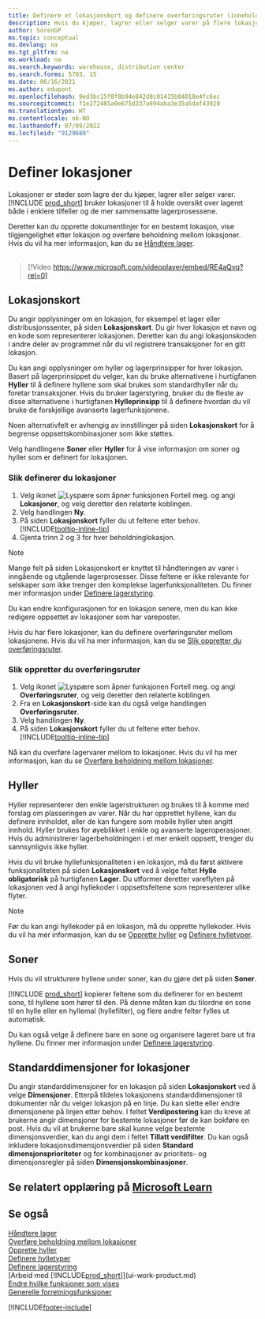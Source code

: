 ```yaml
---
title: Definere et lokasjonskort og definere overføringsruter (inneholder video)
description: Hvis du kjøper, lagrer eller selger varer på flere lokasjoner eller lagre, må du definere hver lokasjon med et lokasjonskort og definere overføringsruter.
author: SorenGP
ms.topic: conceptual
ms.devlang: na
ms.tgt_pltfrm: na
ms.workload: na
ms.search.keywords: warehouse, distribution center
ms.search.forms: 5703, 15
ms.date: 06/16/2021
ms.author: edupont
ms.openlocfilehash: 9ed3bc15f8f8b94e842d8c01415b04018e4fc6ec
ms.sourcegitcommit: f1e272485a0e675d337a694aba3e35a5daf43920
ms.translationtype: HT
ms.contentlocale: nb-NO
ms.lasthandoff: 07/09/2022
ms.locfileid: "9129680"
---
```

# <a name="set-up-locations"></a>Definer lokasjoner

Lokasjoner er steder som lagre der du kjøper, lagrer eller selger varer. [!INCLUDE [prod_short](includes/prod_short.md)] bruker lokasjoner til å holde oversikt over lageret både i enklere tilfeller og de mer sammensatte lagerprosessene.

Deretter kan du opprette dokumentlinjer for en bestemt lokasjon, vise tilgjengelighet etter lokasjon og overføre beholdning mellom lokasjoner. Hvis du vil ha mer informasjon, kan du se [Håndtere lager](inventory-manage-inventory.md).
<br><br>  
  
> [!Video https://www.microsoft.com/videoplayer/embed/RE4aQvq?rel=0]

## <a name="location-cards"></a>Lokasjonskort

Du angir opplysninger om en lokasjon, for eksempel et lager eller distribusjonssenter, på siden **Lokasjonskort**. Du gir hver lokasjon et navn og en kode som representerer lokasjonen. Deretter kan du angi lokasjonskoden i andre deler av programmet når du vil registrere transaksjoner for en gitt lokasjon.  

Du kan angi opplysninger om hyller og lagerprinsipper for hver lokasjon. Basert på lagerprinsippet du velger, kan du bruke alternativene i hurtigfanen **Hyller** til å definere hyllene som skal brukes som standardhyller når du foretar transaksjoner. Hvis du bruker lagerstyring, bruker du de fleste av disse alternativene i hurtigfanen **Hylleprinsipp** til å definere hvordan du vil bruke de forskjellige avanserte lagerfunksjonene.  

Noen alternativfelt er avhengig av innstillinger på siden **Lokasjonskort** for å begrense oppsettskombinasjoner som ikke støttes.  

Velg handlingene **Soner** eller **Hyller** for å vise informasjon om soner og hyller som er definert for lokasjonen.

### <a name="to-set-up-a-location"></a>Slik definerer du lokasjoner

1. Velg ikonet ![Lyspære som åpner funksjonen Fortell meg.](media/ui-search/search_small.png "Fortell hva du vil gjøre") og angi **Lokasjoner**, og velg deretter den relaterte koblingen.
2. Velg handlingen **Ny**.
3. På siden **Lokasjonskort** fyller du ut feltene etter behov. [!INCLUDE[tooltip-inline-tip](includes/tooltip-inline-tip_md.md)]
4. Gjenta trinn 2 og 3 for hver beholdninglokasjon.

> [!NOTE]  
> Mange felt på siden Lokasjonskort er knyttet til håndteringen av varer i inngående og utgående lagerprosesser. Disse feltene er ikke relevante for selskaper som ikke trenger den komplekse lagerfunksjonaliteten. Du finner mer informasjon under [Definere lagerstyring](warehouse-setup-warehouse.md).

Du kan endre konfigurasjonen for en lokasjon senere, men du kan ikke redigere oppsettet av lokasjoner som har vareposter.  

Hvis du har flere lokasjoner, kan du definere overføringsruter mellom lokasjonene. Hvis du vil ha mer informasjon, kan du se [Slik oppretter du overføringsruter](inventory-how-setup-locations.md#to-create-a-transfer-route). 

### <a name="to-create-a-transfer-route"></a>Slik oppretter du overføringsruter

1. Velg ikonet ![Lyspære som åpner funksjonen Fortell meg.](media/ui-search/search_small.png "Fortell hva du vil gjøre") og angi **Overføringsruter**, og velg deretter den relaterte koblingen.
2. Fra en **Lokasjonskort**-side kan du også velge handlingen **Overføringsruter**.
3. Velg handlingen **Ny**.
4. På siden **Lokasjonskort** fyller du ut feltene etter behov. [!INCLUDE[tooltip-inline-tip](includes/tooltip-inline-tip_md.md)]

Nå kan du overføre lagervarer mellom to lokasjoner. Hvis du vil ha mer informasjon, kan du se [Overføre beholdning mellom lokasjoner](inventory-how-transfer-between-locations.md).    

## <a name="bins"></a>Hyller

Hyller representerer den enkle lagerstrukturen og brukes til å komme med forslag om plasseringen av varer. Når du har opprettet hyllene, kan du definere innholdet, eller de kan fungere som mobile hyller uten angitt innhold. Hyller brukes for øyeblikket i enkle og avanserte lageroperasjoner. Hvis du administrerer lagerbeholdningen i et mer enkelt oppsett, trenger du sannsynligvis ikke hyller.

Hvis du vil bruke hyllefunksjonaliteten i en lokasjon, må du først aktivere funksjonaliteten på siden **Lokasjonskort** ved å velge feltet **Hylle obligatorisk** på hurtigfanen **Lager**. Du utformer deretter vareflyten på lokasjonen ved å angi hyllekoder i oppsettsfeltene som representerer ulike flyter.

> [!NOTE]
> Før du kan angi hyllekoder på en lokasjon, må du opprette hyllekoder. Hvis du vil ha mer informasjon, kan du se [Opprette hyller](warehouse-how-to-create-individual-bins.md) og [Definere hylletyper](warehouse-how-to-set-up-bin-types.md).  

## <a name="zones"></a>Soner

Hvis du vil strukturere hyllene under soner, kan du gjøre det på siden **Soner**.

[!INCLUDE [prod_short](includes/prod_short.md)] kopierer feltene som du definerer for en bestemt sone, til hyllene som hører til den. På denne måten kan du tilordne en sone til en hylle eller en hyllemal (hyllefilter), og flere andre felter fylles ut automatisk.

Du kan også velge å definere bare en sone og organisere lageret bare ut fra hyllene. Du finner mer informasjon under [Definere lagerstyring](warehouse-setup-warehouse.md).  

## <a name="default-dimensions-for-locations"></a>Standarddimensjoner for lokasjoner
Du angir standarddimensjoner for en lokasjon på siden **Lokasjonskort** ved å velge **Dimensjoner**. Etterpå tildeles lokasjonens standarddimensjoner til dokumenter når du velger lokasjon på en linje. Du kan slette eller endre dimensjonene på linjen etter behov. I feltet **Verdipostering** kan du kreve at brukerne angir dimensjoner for bestemte lokasjoner før de kan bokføre en post. Hvis du vil at brukerne bare skal kunne velge bestemte dimensjonsverdier, kan du angi dem i feltet **Tillatt verdifilter**. Du kan også inkludere lokasjonsdimensjonsverdier på siden **Standard dimensjonsprioriteter** og for kombinasjoner av prioritets- og dimensjonsregler på siden **Dimensjonskombinasjoner**.

## <a name="see-related-training-at-microsoft-learn"></a>Se relatert opplæring på [Microsoft Learn](/learn/modules/trade-set-up-dynamics-365-business-central/)

## <a name="see-also"></a>Se også

[Håndtere lager](inventory-manage-inventory.md)  
[Overføre beholdning mellom lokasjoner](inventory-how-transfer-between-locations.md)  
[Opprette hyller](warehouse-how-to-create-individual-bins.md)  
[Definere hylletyper](warehouse-how-to-set-up-bin-types.md)  
[Definere lagerstyring](warehouse-setup-warehouse.md)  
[Arbeid med [!INCLUDE[prod_short](includes/prod_short.md)]](ui-work-product.md)  
[Endre hvilke funksjoner som vises](ui-experiences.md)  
[Generelle forretningsfunksjoner](ui-across-business-areas.md)


[!INCLUDE[footer-include](includes/footer-banner.md)]